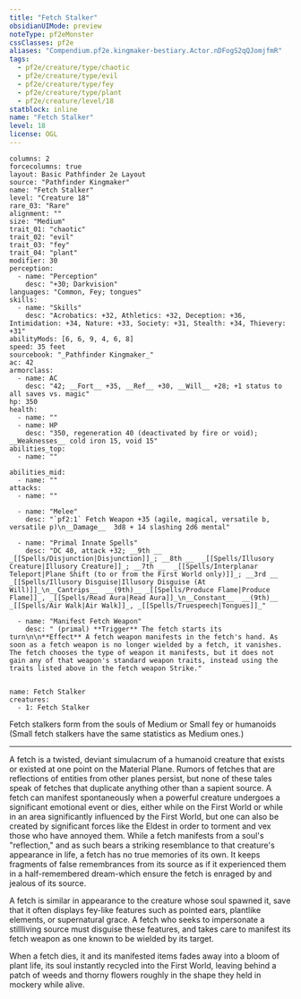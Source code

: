```yaml
---
title: "Fetch Stalker"
obsidianUIMode: preview
noteType: pf2eMonster
cssClasses: pf2e
aliases: "Compendium.pf2e.kingmaker-bestiary.Actor.nDFogS2qQJomjfmR" 
tags:
  - pf2e/creature/type/chaotic
  - pf2e/creature/type/evil
  - pf2e/creature/type/fey
  - pf2e/creature/type/plant
  - pf2e/creature/level/18
statblock: inline
name: "Fetch Stalker"
level: 18
license: OGL
---
```


```statblock
columns: 2
forcecolumns: true
layout: Basic Pathfinder 2e Layout
source: "Pathfinder Kingmaker"
name: "Fetch Stalker"
level: "Creature 18"
rare_03: "Rare"
alignment: ""
size: "Medium"
trait_01: "chaotic"
trait_02: "evil"
trait_03: "fey"
trait_04: "plant"
modifier: 30
perception:
  - name: "Perception"
    desc: "+30; Darkvision"
languages: "Common, Fey; tongues"
skills:
  - name: "Skills"
    desc: "Acrobatics: +32, Athletics: +32, Deception: +36, Intimidation: +34, Nature: +33, Society: +31, Stealth: +34, Thievery: +31"
abilityMods: [6, 6, 9, 4, 6, 8]
speed: 35 feet
sourcebook: "_Pathfinder Kingmaker_"
ac: 42
armorclass:
  - name: AC
    desc: "42; __Fort__ +35, __Ref__ +30, __Will__ +28; +1 status to all saves vs. magic"
hp: 350
health:
  - name: ""
  - name: HP
    desc: "350, regeneration 40 (deactivated by fire or void); __Weaknesses__ cold iron 15, void 15"
abilities_top:
  - name: ""

abilities_mid:
  - name: ""
attacks:
  - name: ""

  - name: "Melee"
    desc: "`pf2:1` Fetch Weapon +35 (agile, magical, versatile b, versatile p)\n__Damage__  3d8 + 14 slashing 2d6 mental"

  - name: "Primal Innate Spells"
    desc: "DC 40, attack +32; __9th __  _[[Spells/Disjunction|Disjunction]]_; __8th __  _[[Spells/Illusory Creature|Illusory Creature]]_; __7th __  _[[Spells/Interplanar Teleport|Plane Shift (to or from the First World only)]]_; __3rd __  _[[Spells/Illusory Disguise|Illusory Disguise (At Will)]]_\n__Cantrips__  __(9th)__ _[[Spells/Produce Flame|Produce Flame]]_, _[[Spells/Read Aura|Read Aura]]_\n__Constant__  __(9th)__ _[[Spells/Air Walk|Air Walk]]_, _[[Spells/Truespeech|Tongues]]_"

  - name: "Manifest Fetch Weapon"
    desc: " (primal) **Trigger** The fetch starts its turn\n\n**Effect** A fetch weapon manifests in the fetch's hand. As soon as a fetch weapon is no longer wielded by a fetch, it vanishes. The fetch chooses the type of weapon it manifests, but it does not gain any of that weapon's standard weapon traits, instead using the traits listed above in the fetch weapon Strike."
 
```

```encounter-table
name: Fetch Stalker
creatures:
  - 1: Fetch Stalker
```



Fetch stalkers form from the souls of Medium or Small fey or humanoids (Small fetch stalkers have the same statistics as Medium ones.)

* * *

A fetch is a twisted, deviant simulacrum of a humanoid creature that exists or existed at one point on the Material Plane. Rumors of fetches that are reflections of entities from other planes persist, but none of these tales speak of fetches that duplicate anything other than a sapient source. A fetch can manifest spontaneously when a powerful creature undergoes a significant emotional event or dies, either while on the First World or while in an area significantly influenced by the First World, but one can also be created by significant forces like the Eldest in order to torment and vex those who have annoyed them. While a fetch manifests from a soul's "reflection," and as such bears a striking resemblance to that creature's appearance in life, a fetch has no true memories of its own. It keeps fragments of false remembrances from its source as if it experienced them in a half-remembered dream-which ensure the fetch is enraged by and jealous of its source.

A fetch is similar in appearance to the creature whose soul spawned it, save that it often displays fey-like features such as pointed ears, plantlike elements, or supernatural grace. A fetch who seeks to impersonate a stillliving source must disguise these features, and takes care to manifest its fetch weapon as one known to be wielded by its target.

When a fetch dies, it and its manifested items fades away into a bloom of plant life, its soul instantly recycled into the First World, leaving behind a patch of weeds and thorny flowers roughly in the shape they held in mockery while alive.

